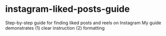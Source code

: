# instagram-liked-posts-guide
Step-by-step guide for finding liked posts and reels on Instagram
My guide demonstrates (1) clear instruction (2) formatting
